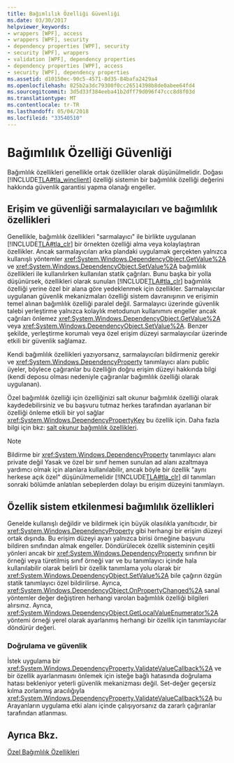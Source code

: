 ```yaml
---
title: Bağımlılık Özelliği Güvenliği
ms.date: 03/30/2017
helpviewer_keywords:
- wrappers [WPF], access
- wrappers [WPF], security
- dependency properties [WPF], security
- security [WPF], wrappers
- validation [WPF], dependency properties
- dependency properties [WPF], access
- security [WPF], dependency properties
ms.assetid: d10150ec-90c5-4571-8d35-84bafa2429a4
ms.openlocfilehash: 825b2a3dc79300f0cc26514398b8de0abee64fd4
ms.sourcegitcommit: 3d5d33f384eeba41b2dff79d096f47ccc8d8f03d
ms.translationtype: MT
ms.contentlocale: tr-TR
ms.lasthandoff: 05/04/2018
ms.locfileid: "33540510"
---
```

# <a name="dependency-property-security"></a>Bağımlılık Özelliği Güvenliği
Bağımlılık özellikleri genellikle ortak özellikler olarak düşünülmelidir. Doğası [!INCLUDE[TLA#tla_winclient](../../../../includes/tlasharptla-winclient-md.md)] özelliği sistemin bir bağımlılık özelliği değerini hakkında güvenlik garantisi yapma olanağı engeller.  
  
  
<a name="AccessSecurity"></a>   
## <a name="access-and-security-of-wrappers-and-dependency-properties"></a>Erişim ve güvenliği sarmalayıcıları ve bağımlılık özellikleri  
 Genellikle, bağımlılık özellikleri "sarmalayıcı" ile birlikte uygulanan [!INCLUDE[TLA#tla_clr](../../../../includes/tlasharptla-clr-md.md)] bir örnekten özelliği alma veya kolaylaştıran özellikler. Ancak sarmalayıcıları arka plandaki uygulamak gerçekten yalnızca kullanışlı yöntemler <xref:System.Windows.DependencyObject.GetValue%2A> ve <xref:System.Windows.DependencyObject.SetValue%2A> bağımlılık özellikleri ile kullanılırken kullanılan statik çağrıları. Bunu başka bir yolla düşünürsek, özellikleri olarak sunulan [!INCLUDE[TLA#tla_clr](../../../../includes/tlasharptla-clr-md.md)] bağımlılık özelliği yerine özel bir alana göre yedeklenmek için özellikler. Sarmalayıcılar uygulanan güvenlik mekanizmaları özelliği sistem davranışının ve erişimin temel alınan bağımlılık özelliği paralel değil. Sarmalayıcı üzerinde güvenlik talebi yerleştirme yalnızca kolaylık metodunun kullanımını engeller ancak çağrıları önlemez <xref:System.Windows.DependencyObject.GetValue%2A> veya <xref:System.Windows.DependencyObject.SetValue%2A>. Benzer şekilde, yerleştirme korumalı veya özel erişim düzeyi sarmalayıcılar üzerinde etkili bir güvenlik sağlamaz.  
  
 Kendi bağımlılık özellikleri yazıyorsanız, sarmalayıcıları bildirmeniz gerekir ve <xref:System.Windows.DependencyProperty> tanımlayıcı alanı public üyeler, böylece çağıranlar bu özelliğin doğru erişim düzeyi hakkında bilgi (kendi deposu olması nedeniyle çağıranlar bağımlılık özelliği olarak uygulanan).  
  
 Özel bağımlılık özelliği için özelliğinizi salt okunur bağımlılık özelliği olarak kaydedebilirsiniz ve bu başvuru tutmaz herkes tarafından ayarlanan bir özelliği önleme etkili bir yol sağlar <xref:System.Windows.DependencyPropertyKey> bu özellik için. Daha fazla bilgi için bkz: [salt okunur bağımlılık özellikleri](../../../../docs/framework/wpf/advanced/read-only-dependency-properties.md).  
  
> [!NOTE]
>  Bildirme bir <xref:System.Windows.DependencyProperty> tanımlayıcı alanı private değil Yasak ve özel bir sınıf hemen sunulan ad alanı azaltmaya yardımcı olmak için alanlara kullanılabilir, ancak böyle bir özellik "aynı herkese açık özel" düşünülmemelidir [!INCLUDE[TLA#tla_clr](../../../../includes/tlasharptla-clr-md.md)] dil tanımları sonraki bölümde anlatılan sebeplerden dolayı bu erişim düzeyini tanımlayın.  
  
<a name="PropertySystemExposure"></a>   
## <a name="property-system-exposure-of-dependency-properties"></a>Özellik sistem etkilenmesi bağımlılık özellikleri  
 Genelde kullanışlı değildir ve bildirmek için büyük olasılıkla yanıltıcıdır, bir <xref:System.Windows.DependencyProperty> gibi herhangi bir erişim düzeyi ortak dışında. Bu erişim düzeyi ayarı yalnızca birisi örneğine başvuru bildiren sınıfından almak engeller. Döndürülecek özellik sisteminin çeşitli yönleri ancak bir <xref:System.Windows.DependencyProperty> sınıfının bir örneği veya türetilmiş sınıf örneği var ve bu tanımlayıcı içinde hala kullanılabilir olarak belirli bir özellik tanımlama yolu olarak bir <xref:System.Windows.DependencyObject.SetValue%2A> bile çağırın özgün statik tanımlayıcı özel bildirilirse. Ayrıca, <xref:System.Windows.DependencyObject.OnPropertyChanged%2A> sanal yöntemler değer değiştiren herhangi varolan bağımlılık özelliği bilgileri alırsınız. Ayrıca, <xref:System.Windows.DependencyObject.GetLocalValueEnumerator%2A> yöntemi örneği yerel olarak ayarlanmış herhangi bir özellik için tanımlayıcılar döndürür değeri.  
  
### <a name="validation-and-security"></a>Doğrulama ve güvenlik  
 İstek uygulama bir <xref:System.Windows.DependencyProperty.ValidateValueCallback%2A> ve bir özellik ayarlanmasını önlemek için isteğe bağlı hatasında doğrulama hatası bekleniyor yeterli güvenlik mekanizması değil. Set-değer geçersiz kılma zorlanmış aracılığıyla <xref:System.Windows.DependencyProperty.ValidateValueCallback%2A> bu Arayanların uygulama etki alanı içinde çalışıyorsanız da zararlı çağıranlar tarafından atlanması.  
  
## <a name="see-also"></a>Ayrıca Bkz.  
 [Özel Bağımlılık Özellikleri](../../../../docs/framework/wpf/advanced/custom-dependency-properties.md)

